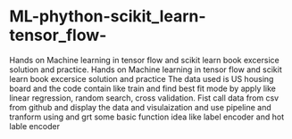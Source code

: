 # ML-phython-scikit_learn-tensor_flow-
Hands on Machine learning in tensor flow and scikit learn book excersice solution and practice.
Hands on Machine learning in tensor flow and scikit learn book excersice solution and practice
 The data used is US housing board and the code contain like train and find best fit mode by apply like linear regression, random search, cross validation.
 Fist call data  from csv from github and display the data and visulaization and use pipeline and tranform using and grt some basic function idea  like label encoder and hot lable encoder 

